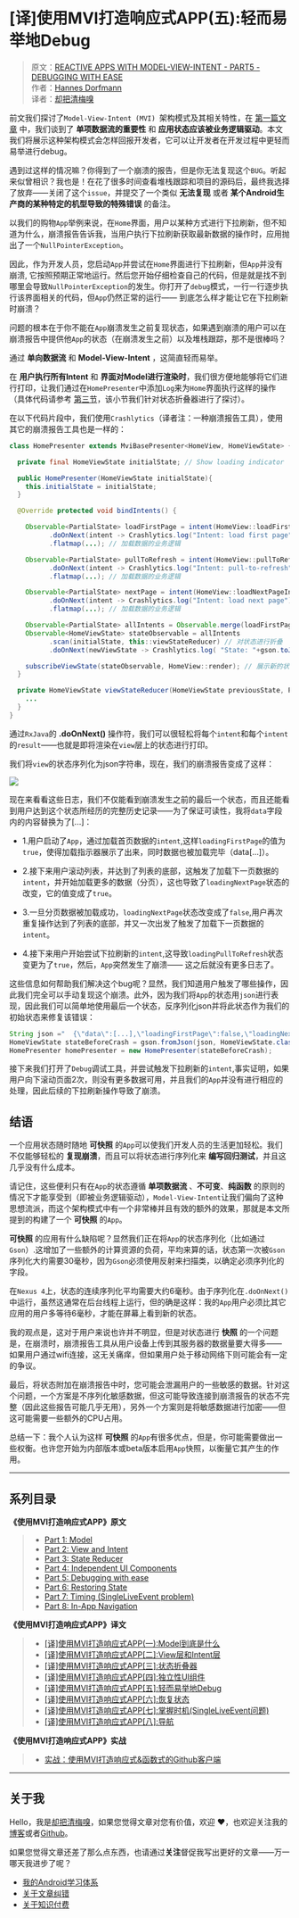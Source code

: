 # [译]使用MVI打造响应式APP(五):轻而易举地Debug

> 原文：[REACTIVE APPS WITH MODEL-VIEW-INTENT - PART5 - DEBUGGING WITH EASE](http://hannesdorfmann.com/android/mosby3-mvi-5)  
作者：[Hannes Dorfmann](http://hannesdorfmann.com)  
译者：[却把清梅嗅](https://github.com/qingmei2)  

前文我们探讨了`Model-View-Intent (MVI) `架构模式及其相关特性，在 [第一篇文章](https://github.com/qingmei2/android-programming-profile/blob/master/src/Android-MVI/%5B%E8%AF%91%5D%E4%BD%BF%E7%94%A8MVI%E6%89%93%E9%80%A0%E5%93%8D%E5%BA%94%E5%BC%8FAPP%5B%E4%B8%80%5D%3AModel%E5%B1%82%E5%88%B0%E5%BA%95%E4%BB%A3%E8%A1%A8%E4%BB%80%E4%B9%88.md) 中，我们谈到了 **单项数据流的重要性** 和 **应用状态应该被业务逻辑驱动**。本文我们将展示这种架构模式会怎样回报开发者，它可以让开发者在开发过程中更轻而易举进行debug。

遇到过这样的情况嘛？你得到了一个崩溃的报告，但是你无法复现这个`BUG`。听起来似曾相识？我也是！在花了很多时间查看堆栈跟踪和项目的源码后，最终我选择了放弃——关闭了这个`issue`，并提交了一个类似 **无法复现** 或者 **某个Android生产商的某种特定的机型导致的特殊错误** 的备注。

以我们的购物`App`举例来说，在`Home`界面，用户以某种方式进行下拉刷新，但不知道为什么，崩溃报告告诉我，当用户执行下拉刷新获取最新数据的操作时，应用抛出了一个`NullPointerException`。

因此，作为开发人员，您启动`App`并尝试在`Home`界面进行下拉刷新，但`App`并没有崩溃, 它按照预期正常地运行。然后您开始仔细检查自己的代码，但是就是找不到哪里会导致`NullPointerException`的发生。你打开了`debug`模式，一行一行逐步执行该界面相关的代码，但`App`仍然正常的运行—— 到底怎么样才能让它在下拉刷新时崩溃？

问题的根本在于你不能在`App`崩溃发生之前复现状态，如果遇到崩溃的用户可以在崩溃报告中提供他`App`的状态（在崩溃发生之前）以及堆栈跟踪，那不是很棒吗？

通过 **单向数据流** 和 **Model-View-Intent** ，这简直轻而易举。

在 **用户执行所有Intent** 和 **界面对Model进行渲染时**，我们很方便地能够将它们进行打印，让我们通过在`HomePresenter`中添加`Log`来为`Home`界面执行这样的操作（具体代码请参考 [第三节](https://github.com/qingmei2/android-programming-profile/blob/master/src/Android-MVI/%5B%E8%AF%91%5D%E4%BD%BF%E7%94%A8MVI%E6%89%93%E9%80%A0%E5%93%8D%E5%BA%94%E5%BC%8FAPP%5B%E4%B8%89%5D%3AStateReducer.md)，该小节我们针对状态折叠器进行了探讨）。

在以下代码片段中，我们使用`Crashlytics`（译者注：一种崩溃报告工具），使用其它的崩溃报告工具也是一样的：

```java
class HomePresenter extends MviBasePresenter<HomeView, HomeViewState> {

  private final HomeViewState initialState; // Show loading indicator

  public HomePresenter(HomeViewState initialState){
    this.initialState = initialState;
  }

  @Override protected void bindIntents() {

    Observable<PartialState> loadFirstPage = intent(HomeView::loadFirstPageIntent)
          .doOnNext(intent -> Crashlytics.log("Intent: load first page"))
          .flatmap(...); // 加载数据的业务逻辑

    Observable<PartialState> pullToRefresh = intent(HomeView::pullToRefreshIntent)
          .doOnNext(intent -> Crashlytics.log("Intent: pull-to-refresh"))
          .flatmap(...); // 加载数据的业务逻辑

    Observable<PartialState> nextPage = intent(HomeView::loadNextPageIntent)
          .doOnNext(intent -> Crashlytics.log("Intent: load next page"))
          .flatmap(...); // 加载数据的业务逻辑

    Observable<PartialState> allIntents = Observable.merge(loadFirstPage, pullToRefresh, nextPage);
    Observable<HomeViewState> stateObservable = allIntents
          .scan(initialState, this::viewStateReducer) // 对状态进行折叠
          .doOnNext(newViewState -> Crashlytics.log( "State: "+gson.toJson(newViewState) ));

    subscribeViewState(stateObservable, HomeView::render); // 展示新的状态
  }

  private HomeViewState viewStateReducer(HomeViewState previousState, PartialState changes){
    ...
  }
}
```

通过`RxJava`的 **.doOnNext()** 操作符，我们可以很轻松将每个`intent`和每个`intent`的`result`——也就是即将渲染在`view`层上的状态进行打印。

我们将`view`的状态序列化为json字符串，现在，我们的崩溃报告变成了这样：

![](http://hannesdorfmann.com/images/mvi-mosby3/crashlytics-mvi-logs.png)

现在来看看这些日志，我们不仅能看到崩溃发生之前的最后一个状态，而且还能看到用户达到这个状态所经历的完整历史记录——为了保证可读性，我将`data`字段内的内容替换为了[...]：

* 1.用户启动了`App`，通过加载首页数据的`intent`,这样`loadingFirstPage`的值为`true`，使得加载指示器展示了出来，同时数据也被加载完毕（data[…]）。

* 2.接下来用户滚动列表，并达到了列表的底部，这触发了加载下一页数据的`intent`，并开始加载更多的数据（分页），这也导致了`loadingNextPage`状态的改变，它的值变成了`true`。

* 3.一旦分页数据被加载成功，`loadingNextPage`状态改变成了`false`,用户再次重复操作达到了列表的底部，并又一次出发了触发了加载下一页数据的`intent`。

* 4.接下来用户开始尝试下拉刷新的`intent`,这导致`loadingPullToRefresh`状态变更为了`true`，然后，`App`突然发生了崩溃—— 这之后就没有更多日志了。

这些信息如何帮助我们解决这个bug呢？显然，我们知道用户触发了哪些操作，因此我们完全可以手动复现这个崩溃。此外，因为我们将`App`的状态用`json`进行表现，因此我们可以简单地使用最后一个状态，反序列化json并将此状态作为我们的初始状态来修复该错误：

```Java
String json ="  {\"data\":[...],\"loadingFirstPage\":false,\"loadingNextPage\":false,\"loadingPullToRefresh\":false} ";
HomeViewState stateBeforeCrash = gson.fromJson(json, HomeViewState.class);
HomePresenter homePresenter = new HomePresenter(stateBeforeCrash);
```

接下来我们打开了`Debug`调试工具，并尝试触发下拉刷新的`intent`,事实证明，如果用户向下滚动页面2次，则没有更多数据可用，并且我们的`App`并没有进行相应的处理，因此后续的下拉刷新操作导致了崩溃。

## 结语

一个应用状态随时随地 **可快照** 的`App`可以使我们开发人员的生活更加轻松。我们不仅能够轻松的 **复现崩溃**，而且可以将状态进行序列化来 **编写回归测试**，并且这几乎没有什么成本。

请记住，这些便利只有在`App`的状态遵循 **单项数据流** 、**不可变**、**纯函数** 的原则的情况下才能享受到（即被业务逻辑驱动），`Model-View-Intent`让我们偏向了这种思想流派，而这个架构模式中有一个非常棒并且有效的额外的效果，那就是本文所提到的构建了一个 **可快照** 的`App`。

**可快照** 的应用有什么缺陷呢？显然我们正在将`App`的状态序列化（比如通过`Gson`）.这增加了一些额外的计算资源的负荷，平均来算的话，状态第一次被`Gson`序列化大约需要30毫秒，因为`Gson`必须使用反射来扫描类，以确定必须序列化的字段。

在`Nexus 4`上，状态的连续序列化平均需要大约6毫秒。由于序列化在`.doOnNext()`中运行，虽然这通常在后台线程上运行，但的确是这样：我的`App`用户必须比其它应用的用户多等待6毫秒，才能在屏幕上看到新的状态。

我的观点是，这对于用户来说也许并不明显，但是对状态进行 **快照** 的一个问题是，在崩溃时，崩溃报告工具从用户设备上传到其服务器的数据量要大得多—— 如果用户通过wifi连接，这无关痛痒，但如果用户处于移动网络下则可能会有一定的争议。

最后，将状态附加在崩溃报告中时，您可能会泄漏用户的一些敏感的数据。针对这个问题，一个方案是不序列化敏感数据，但这可能导致连接到崩溃报告的状态不完整（因此这些报告可能几乎无用），另外一个方案则是将敏感数据进行加密——但这可能需要一些额外的CPU占用。

总结一下：我个人认为这样 **可快照** 的`App`有很多优点，但是，你可能需要做出一些权衡。也许您开始为内部版本或beta版本启用`App`快照，以衡量它其产生的作用。

---

## 系列目录

**《使用MVI打造响应式APP》原文**  

> * [Part 1: Model
](http://hannesdorfmann.com/android/mosby3-mvi-1)  
> * [Part 2: View and Intent](http://hannesdorfmann.com/android/mosby3-mvi-2)  
> * [Part 3: State Reducer](http://hannesdorfmann.com/android/mosby3-mvi-3)  
> * [Part 4: Independent UI Components
](http://hannesdorfmann.com/android/mosby3-mvi-4)  
> * [Part 5: Debugging with ease
](http://hannesdorfmann.com/android/mosby3-mvi-5)  
> * [Part 6: Restoring State
](http://hannesdorfmann.com/android/mosby3-mvi-6)  
> * [Part 7: Timing (SingleLiveEvent problem)
](http://hannesdorfmann.com/android/mosby3-mvi-7)  
> * [Part 8: In-App Navigation
](http://hannesdorfmann.com/android/mosby3-mvi-8)  

**《使用MVI打造响应式APP》译文**  
> * [[译]使用MVI打造响应式APP(一):Model到底是什么](https://github.com/qingmei2/android-programming-profile/blob/master/src/Android-MVI/%5B%E8%AF%91%5D%E4%BD%BF%E7%94%A8MVI%E6%89%93%E9%80%A0%E5%93%8D%E5%BA%94%E5%BC%8FAPP%5B%E4%B8%80%5D%3AModel%E5%B1%82%E5%88%B0%E5%BA%95%E4%BB%A3%E8%A1%A8%E4%BB%80%E4%B9%88.md)  
> * [[译]使用MVI打造响应式APP[二]:View层和Intent层](https://github.com/qingmei2/android-programming-profile/blob/master/src/Android-MVI/%5B%E8%AF%91%5D%E4%BD%BF%E7%94%A8MVI%E6%89%93%E9%80%A0%E5%93%8D%E5%BA%94%E5%BC%8FAPP%5B%E4%BA%8C%5D%3AView%E5%B1%82%E5%92%8CIntent%E5%B1%82.md)  
> * [[译]使用MVI打造响应式APP[三]:状态折叠器](https://github.com/qingmei2/android-programming-profile/blob/master/src/Android-MVI/%5B%E8%AF%91%5D%E4%BD%BF%E7%94%A8MVI%E6%89%93%E9%80%A0%E5%93%8D%E5%BA%94%E5%BC%8FAPP%5B%E4%B8%89%5D%3AStateReducer.md)  
> * [[译]使用MVI打造响应式APP[四]:独立性UI组件](https://github.com/qingmei2/android-programming-profile/blob/master/src/Android-MVI/%5B%E8%AF%91%5D%E4%BD%BF%E7%94%A8MVI%E6%89%93%E9%80%A0%E5%93%8D%E5%BA%94%E5%BC%8FAPP%5B%E5%9B%9B%5D%3AIndependentUIComponents.md)  
> * [[译]使用MVI打造响应式APP[五]:轻而易举地Debug](https://github.com/qingmei2/android-programming-profile/blob/master/src/Android-MVI/%5B%E8%AF%91%5D%E4%BD%BF%E7%94%A8MVI%E6%89%93%E9%80%A0%E5%93%8D%E5%BA%94%E5%BC%8FAPP%5B%E4%BA%94%5D%3ADebuggingWithEase.md)
> * [[译]使用MVI打造响应式APP[六]:恢复状态](https://github.com/qingmei2/android-programming-profile/blob/master/src/Android-MVI/%5B%E8%AF%91%5D%E4%BD%BF%E7%94%A8MVI%E6%89%93%E9%80%A0%E5%93%8D%E5%BA%94%E5%BC%8FAPP%5B%E5%85%AD%5D%3ARestoringState.md)
> * [[译]使用MVI打造响应式APP[七]:掌握时机(SingleLiveEvent问题)](https://github.com/qingmei2/android-programming-profile/blob/master/src/Android-MVI/%5B%E8%AF%91%5D%E4%BD%BF%E7%94%A8MVI%E6%89%93%E9%80%A0%E5%93%8D%E5%BA%94%E5%BC%8FAPP%5B%E4%B8%83%5D%3ATiming%2CSingleLiveEventProblem.md)
> * [[译]使用MVI打造响应式APP[八]:导航](https://github.com/qingmei2/android-programming-profile/blob/master/src/Android-MVI/%5B%E8%AF%91%5D%E4%BD%BF%E7%94%A8MVI%E6%89%93%E9%80%A0%E5%93%8D%E5%BA%94%E5%BC%8FAPP%5B%E5%85%AB%5D%3ANavigation.md)  

**《使用MVI打造响应式APP》实战**  
> * [实战：使用MVI打造响应式&函数式的Github客户端](https://github.com/qingmei2/MVI-Rhine)

---

## 关于我

Hello，我是[却把清梅嗅](https://github.com/qingmei2)，如果您觉得文章对您有价值，欢迎 ❤️，也欢迎关注我的[博客](https://www.jianshu.com/u/df76f81fe3ff)或者[Github](https://github.com/qingmei2)。

如果您觉得文章还差了那么点东西，也请通过**关注**督促我写出更好的文章——万一哪天我进步了呢？

* [我的Android学习体系](https://github.com/qingmei2/android-programming-profile)
* [关于文章纠错](https://github.com/qingmei2/Programming-life/blob/master/error_collection.md)
* [关于知识付费](https://github.com/qingmei2/Programming-life/blob/master/appreciation.md)
